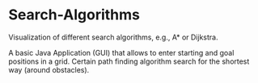 # Search-Algorithms
Visualization of different search algorithms, e.g., A* or Dijkstra.

A basic Java Application (GUI) that allows to enter starting and goal positions in a grid.
Certain path finding algorithm search for the shortest way (around obstacles).
